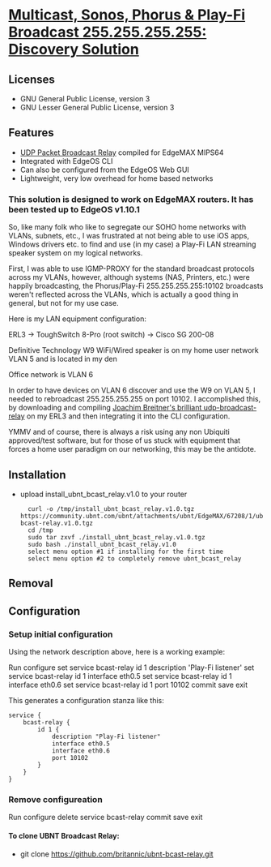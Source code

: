 # [Multicast, Sonos, Phorus & Play-Fi Broadcast 255.255.255.255:<port> Discovery Solution](https://community.ubnt.com/t5/EdgeMAX/Multicast-Sonos-Phorus-amp-Play-Fi-Broadcast-255-255-255-255-lt/td-p/1259616)

## Licenses
* GNU General Public License, version 3
* GNU Lesser General Public License, version 3

## Features

- [UDP Packet Broadcast Relay](http://www.joachim-breitner.de/udp-broadcast-relay/) compiled for EdgeMAX MIPS64
- Integrated with EdgeOS CLI
- Can also be configured from the EdgeOS Web GUI
- Lightweight, very low overhead for home based networks

### This solution is designed to work on EdgeMAX routers. It has been tested up to EdgeOS v1.10.1

So, like many folk who like to segregate our SOHO home networks with VLANs, subnets, etc., I was frustrated at not being able to use iOS apps, Windows drivers etc. to find and use (in my case) a Play-Fi LAN streaming speaker system on my logical networks.

First, I was able to use IGMP-PROXY for the standard broadcast protocols across my VLANs, however, although systems (NAS, Printers, etc.) were happily broadcasting, the Phorus/Play-Fi 255.255.255.255:10102 broadcasts weren't reflected across the VLANs, which is actually a good thing in general, but not for my use case.

Here is my LAN equipment configuration:

ERL3 -> ToughSwitch 8-Pro (root switch) -> Cisco SG 200-08

Definitive Technology W9 WiFi/Wired speaker is on my home user network VLAN 5 and is located in my den

Office network is VLAN 6

In order to have devices on VLAN 6 discover and use the W9 on VLAN 5, I needed to rebroadcast 255.255.255.255 on port 10102. I accomplished this, by downloading and compiling [Joachim Breitner's brilliant udp-broadcast-relay](http://www.joachim-breitner.de/udp-broadcast-relay/) on my ERL3 and then integrating it into the CLI configuration.

YMMV and of course, there is always a risk using any non Ubiquiti approved/test software, but for those of us stuck with equipment that forces a home user paradigm on our networking, this may be the antidote.

## Installation

* upload install_ubnt_bcast_relay.v1.0 to your router

        curl -o /tmp/install_ubnt_bcast_relay.v1.0.tgz https://community.ubnt.com/ubnt/attachments/ubnt/EdgeMAX/67208/1/ubnt-bcast-relay.v1.0.tgz
        cd /tmp
        sudo tar zxvf ./install_ubnt_bcast_relay.v1.0.tgz
        sudo bash ./install_ubnt_bcast_relay.v1.0
        select menu option #1 if installing for the first time
        select menu option #2 to completely remove ubnt_bcast_relay

## Removal

## Configuration

### Setup initial configuration
Using the network description above, here is a working example:

Run configure
    set service bcast-relay id 1 description 'Play-Fi listener'
    set service bcast-relay id 1 interface eth0.5
    set service bcast-relay id 1 interface eth0.6
    set service bcast-relay id 1 port 10102
    commit
    save
    exit


This generates a configuration stanza like this:

    service {
        bcast-relay {
            id 1 {
                description "Play-Fi listener"
                interface eth0.5
                interface eth0.6
                port 10102
            }
        }
    }


### Remove configureation

Run configure
    delete service bcast-relay
    commit
    save
    exit


#### To clone UBNT Broadcast Relay:
* git clone https://github.com/britannic/ubnt-bcast-relay.git

